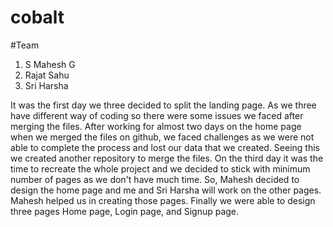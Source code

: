 # cobalt
#Team
1. S Mahesh G
2. Rajat Sahu
3. Sri Harsha

It was the first day we three decided to split the landing page. As we three have different way of coding so there were some issues we faced after merging the files. After working for almost two days on the home page when we merged the files on github, we faced challenges as we were not able to complete the process and lost our data that we created. Seeing this we created another repository to merge the files. On the third day it was the time to recreate the whole project and we decided to stick with minimum number of pages as we don't have much time. So, Mahesh decided to design the home page and me and Sri Harsha will work on the other pages. Mahesh helped us in creating those pages. Finally we were able to design three pages Home page, Login page, and Signup page.
